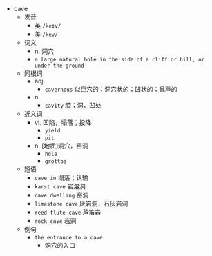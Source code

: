 - cave
  - 发音
    - 英 `/keɪv/`
    - 美 `/kev/`
  - 词义
    - n. 洞穴
    - `a large natural hole in the side of a cliff or hill, or under the ground`
  - 同根词
    - adj.
      - `cavernous` 似巨穴的；洞穴状的；凹状的；瓮声的
    - n.
      - `cavity` 腔；洞，凹处
  - 近义词
    - vi. 凹陷，塌落；投降
      - `yield`
      - `pit`
    - n. [地质]洞穴，窑洞
      - `hole`
      - `grottos`
  - 短语
    - `cave in` 塌落；认输 
    - `karst cave` 岩溶洞 
    - `cave dwelling` 窑洞 
    - `limestone cave` 灰岩洞，石灰岩洞 
    - `reed flute cave` 芦笛岩 
    - `rock cave` 岩洞 
  - 例句
    - `the entrance to a cave`
      - 洞穴的入口

